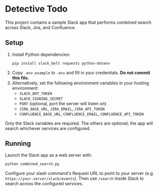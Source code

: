 # Detective Todo

This project contains a sample Slack app that performs combined search across Slack, Jira, and Confluence.

## Setup

1. Install Python dependencies:
   ```bash
   pip install slack_bolt requests python-dotenv
   ```
2. Copy `.env.example` to `.env` and fill in your credentials. **Do not commit this file.**
3. Alternatively, set the following environment variables in your hosting environment:
   - `SLACK_BOT_TOKEN`
   - `SLACK_SIGNING_SECRET`
   - `PORT` (optional, port the server will listen on)
   - `JIRA_BASE_URL`, `JIRA_EMAIL`, `JIRA_API_TOKEN`
   - `CONFLUENCE_BASE_URL`, `CONFLUENCE_EMAIL`, `CONFLUENCE_API_TOKEN`

Only the Slack variables are required. The others are optional; the app will search whichever services are configured.

## Running

Launch the Slack app as a web server with:

```bash
python combined_search.py
```

Configure your slash command's Request URL to point to your server (e.g. `https://your.server/slack/events`).
Then use `/search` inside Slack to search across the configured services.
